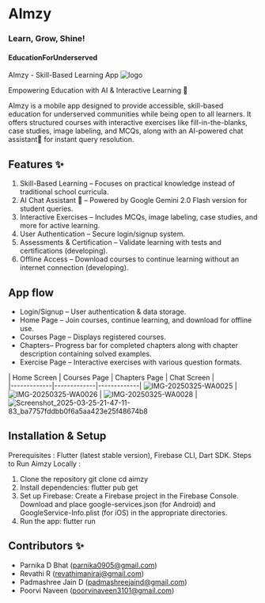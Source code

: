 # AImzy
### Learn, Grow, Shine!

#### EducationForUnderserved

AImzy - Skill-Based Learning App
![logo](https://github.com/user-attachments/assets/b2076b6c-da5a-4c77-9503-b963f804313f)


Empowering Education with AI & Interactive Learning 🤖 

AImzy is a mobile app designed to provide accessible, skill-based education for underserved communities while being open to all learners. It offers structured courses with interactive exercises like fill-in-the-blanks, case studies, image labeling, and MCQs, along with an AI-powered chat assistant🤖  for instant query resolution.

 ## Features ✨
 1) Skill-Based Learning – Focuses on practical knowledge instead of traditional school curricula.
 2) AI Chat Assistant 🤖  – Powered by Google Gemini 2.0 Flash version for student queries.
 3) Interactive Exercises – Includes MCQs, image labeling, case studies, and more for active learning.
 4) User Authentication – Secure login/signup system.
 5) Assessments & Certification – Validate learning with tests and certifications (developing).
 6) Offline Access – Download courses to continue learning without an internet connection (developing).

## App flow 
- Login/Signup – User authentication & data storage.
- Home Page – Join courses, continue learning, and download for offline use.
- Courses Page – Displays registered courses.
- Chapters– Progress bar for completed chapters along with chapter description containing solved examples.
- Exercise Page – Interactive exercises with various question formats.

|  Home Screen  | Courses Page | Chapters Page | Chat Screen  |  
|-------------|-------------|-------------|
![IMG-20250325-WA0025](https://github.com/user-attachments/assets/b0d2840a-4c60-4ca8-9449-a94e87aa4e91) |![IMG-20250325-WA0026](https://github.com/user-attachments/assets/1dd5a435-ef97-490f-a0f4-098adfcb8677) | ![IMG-20250325-WA0028](https://github.com/user-attachments/assets/fbc73409-bb73-4aee-befc-8414fa2af1fb) | ![Screenshot_2025-03-25-21-47-11-83_ba7757fddbb0f6a5aa423e25f48674b8](https://github.com/user-attachments/assets/7a97b24d-9d14-43bc-b166-bd9e17c952a3)


## Installation & Setup
Prerequisites : Flutter (latest stable version), Firebase CLI, Dart SDK.
Steps to Run Aimzy Locally :
1. Clone the repository
   git clone
   cd aimzy
2. Install dependencies: flutter pub get
3. Set up Firebase: Create a Firebase project in the Firebase Console. Download and place google-services.json (for Android) and GoogleService-Info.plist (for iOS) in the appropriate directories.
4. Run the app: flutter run

## Contributors ✨
- Parnika D Bhat (parnika0905@gmail.com)
- Revathi R (revathimaniraj@gmail.com)
- Padmashree Jain D (padmashreejaind@gmail.com)
- Poorvi Naveen (poorvinaveen3101@gmail.com)
